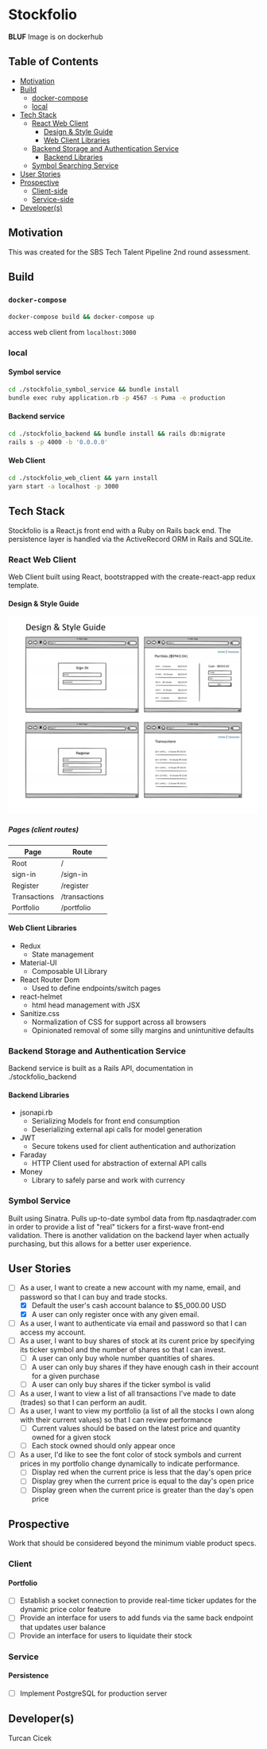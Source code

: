 # Stockfolio

**BLUF** Image is on dockerhub

## Table of Contents

- [Motivation](#motivation)
- [Build](#build)
  - [docker-compose](#`docker-compose`)
  - [local](#local)
- [Tech Stack](#tech-stack)
  - [React Web Client](#react-web-client)
    - [Design & Style Guide](#design-&-style-guide)
    - [Web Client Libraries](#web-client-libraries)
  - [Backend Storage and Authentication Service](#backend-storage-and-authentication-service)
    - [Backend Libraries](#backend-libraries)
  - [Symbol Searching Service](#symbol-service)
- [User Stories](#user-stories)
- [Prospective](#prospective)
  - [Client-side](#client)
  - [Service-side](#service)
- [Developer(s)](#developer-s-)

## Motivation

This was created for the SBS Tech Talent Pipeline 2nd round assessment.

## Build

### `docker-compose`

```sh
docker-compose build && docker-compose up
```

access web client from `localhost:3000`

### local

#### Symbol service

```sh
cd ./stockfolio_symbol_service && bundle install
bundle exec ruby application.rb -p 4567 -s Puma -e production
```

#### Backend service

```sh
cd ./stockfolio_backend && bundle install && rails db:migrate
rails s -p 4000 -b '0.0.0.0'
```

#### Web Client

```sh
cd ./stockfolio_web_client && yarn install
yarn start -a localhost -p 3000
```

## Tech Stack

Stockfolio is a React.js front end with a Ruby on Rails back end. The persistence layer is handled via the ActiveRecord ORM in Rails and SQLite.

### React Web Client

Web Client built using React, bootstrapped with the create-react-app redux template.

#### Design & Style Guide

![Provided Style Guide](/stockfolio_web_client/public/style_guide.png)

##### Pages (client routes)

| Page         | Route         |
| ------------ | ------------- |
| Root         | /             |
| sign-in        | /sign-in        |
| Register      | /register      |
| Transactions | /transactions |
| Portfolio    | /portfolio    |

#### Web Client Libraries

- Redux
  - State management
- Material-UI
  - Composable UI Library 
- React Router Dom
  - Used to define endpoints/switch pages
- react-helmet
  - html head management with JSX
- Sanitize.css
  - Normalization of CSS for support across all browsers
  - Opinionated removal of some silly margins and unintunitive defaults

### Backend Storage and Authentication Service

Backend service is built as a Rails API, documentation in ./stockfolio_backend

#### Backend Libraries

- jsonapi.rb
  - Serializing Models for front end consumption
  - Deserializing external api calls for model generation
- JWT
  - Secure tokens used for client authentication and authorization
- Faraday
  - HTTP Client used for abstraction of external API calls
- Money
  - Library to safely parse and work with currency

### Symbol Service

Built using Sinatra. Pulls up-to-date symbol data from ftp.nasdaqtrader.com in order to provide a list of "real" tickers for a first-wave front-end validation. There is another validation on the backend layer when actually purchasing, but this allows for a better user experience.

## User Stories

- [ ] As a user, I want to create a new account with my name, email, and password so that I can buy and trade stocks.
  - [x] Default the user's cash account balance to \$5_000.00 USD
  - [x] A user can only register once with any given email.
- [ ] As a user, I want to authenticate via email and password so that I can access my account.
- [ ] As a user, I want to buy shares of stock at its curent price by specifying its ticker symbol and the number of shares so that I can invest.
  - [ ] A user can only buy whole number quantities of shares.
  - [ ] A user can only buy shares if they have enough cash in their account for a given purchase
  - [ ] A user can only buy shares if the ticker symbol is valid
- [ ] As a user, I want to view a list of all transactions I've made to date (trades) so that I can perform an audit.
- [ ] As a user, I want to view my portfolio (a list of all the stocks I own along with their current values) so that I can review performance
  - [ ] Current values should be based on the latest price and quantity owned for a given stock
  - [ ] Each stock owned should only appear once
- [ ] As a user, I'd like to see the font color of stock symbols and current prices in my portfolio change dynamically to indicate performance.
  - [ ] Display red when the current price is less that the day's open price
  - [ ] Display grey when the current price is equal to the day's open price
  - [ ] Display green when the current price is greater than the day's open price

## Prospective

Work that should be considered beyond the minimum viable product specs.

### Client

#### Portfolio

- [ ] Establish a socket connection to provide real-time ticker updates for the dynamic price color feature
- [ ] Provide an interface for users to add funds via the same back endpoint that updates user balance
- [ ] Provide an interface for users to liquidate their stock

### Service

#### Persistence

- [ ] Implement PostgreSQL for production server

## Developer(s)

Turcan Cicek
